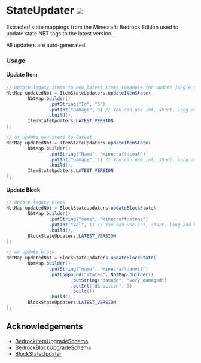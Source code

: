 # StateUpdater [![](https://jitpack.io/v/AllayMC/StateUpdater.svg)](https://jitpack.io/#AllayMC/StateUpdater)

Extracted state mappings from the Minecraft: Bedrock Edition used to update state NBT tags to the latest version.

All updaters are auto-generated!

### Usage

#### Update Item

```java
// Update legacy items to new latest items (example for update jungle planks)
NbtMap updatedNbt = ItemStateUpdaters.updateItemState(
        NbtMap.builder()
                .putString("Id", "5")
                .putInt("Damage", 3) // You can use int, short, long and byte
                .build(),
        ItemStateUpdaters.LATEST_VERSION
);

// or update new items to latest
NbtMap updatedNbt = ItemStateUpdaters.updateItemState(
        NbtMap.builder()
                .putString("Name", "minecraft:coal")
                .putInt("Damage", 1) // You can use int, short, long and byte
                .build(),
        ItemStateUpdaters.LATEST_VERSION
);
```

#### Update Block

```java
// Update legacy block
NbtMap updatedNbt = BlockStateUpdaters.updateBlockState(
        NbtMap.builder()
                .putString("name", "minecraft:stone")
                .putInt("val", 1) // You can use int, short, long and byte
                .build(),
        BlockStateUpdaters.LATEST_VERSION
);

// or update block
NbtMap updatedNbt = BlockStateUpdaters.updateBlockState(
        NbtMap.builder()
                .putString("name", "minecraft:anvil")
                .putCompound("states", NbtMap.builder()
                        .putString("damage", "very_damaged")
                        .putInt("direction", 3)
                        .build())
                .build(),
        BlockStateUpdaters.LATEST_VERSION
);
```

## Acknowledgements

* [BedrockItemUpgradeSchema](https://github.com/pmmp/BedrockItemUpgradeSchema)
* [BedrockBlockUpgradeSchema](https://github.com/pmmp/BedrockBlockUpgradeSchema)
* [BlockStateUpdater](https://github.com/CloudburstMC/BlockStateUpdater)
